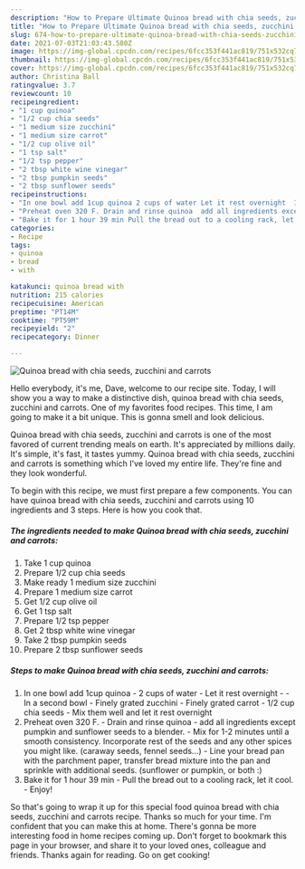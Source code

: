 ```yaml
---
description: "How to Prepare Ultimate Quinoa bread with chia seeds, zucchini and carrots"
title: "How to Prepare Ultimate Quinoa bread with chia seeds, zucchini and carrots"
slug: 674-how-to-prepare-ultimate-quinoa-bread-with-chia-seeds-zucchini-and-carrots
date: 2021-07-03T21:03:43.580Z
image: https://img-global.cpcdn.com/recipes/6fcc353f441ac819/751x532cq70/quinoa-bread-with-chia-seeds-zucchini-and-carrots-recipe-main-photo.jpg
thumbnail: https://img-global.cpcdn.com/recipes/6fcc353f441ac819/751x532cq70/quinoa-bread-with-chia-seeds-zucchini-and-carrots-recipe-main-photo.jpg
cover: https://img-global.cpcdn.com/recipes/6fcc353f441ac819/751x532cq70/quinoa-bread-with-chia-seeds-zucchini-and-carrots-recipe-main-photo.jpg
author: Christina Ball
ratingvalue: 3.7
reviewcount: 10
recipeingredient:
- "1 cup quinoa"
- "1/2 cup chia seeds"
- "1 medium size zucchini"
- "1 medium size carrot"
- "1/2 cup olive oil"
- "1 tsp salt"
- "1/2 tsp pepper"
- "2 tbsp white wine vinegar"
- "2 tbsp pumpkin seeds"
- "2 tbsp sunflower seeds"
recipeinstructions:
- "In one bowl add 1cup quinoa 2 cups of water Let it rest overnight  In a second bowl Finely grated zucchini Finely grated carrot 1/2 cup chia seeds Mix them well and let it rest overnight"
- "Preheat oven 320 F. Drain and rinse quinoa  add all ingredients except pumpkin and sunflower seeds to a blender.  Mix for 1-2 minutes until a smooth consistency. Incorporate rest of the seeds and any other spices you might like. (caraway seeds, fennel seeds...) Line your bread pan with the parchment paper, transfer bread mixture into the pan and sprinkle with additional seeds. (sunflower or pumpkin, or both :)"
- "Bake it for 1 hour 39 min Pull the bread out to a cooling rack, let it cool. Enjoy!"
categories:
- Recipe
tags:
- quinoa
- bread
- with

katakunci: quinoa bread with 
nutrition: 215 calories
recipecuisine: American
preptime: "PT14M"
cooktime: "PT59M"
recipeyield: "2"
recipecategory: Dinner

---
```



![Quinoa bread with chia seeds, zucchini and carrots](https://img-global.cpcdn.com/recipes/6fcc353f441ac819/751x532cq70/quinoa-bread-with-chia-seeds-zucchini-and-carrots-recipe-main-photo.jpg)

Hello everybody, it's me, Dave, welcome to our recipe site. Today, I will show you a way to make a distinctive dish, quinoa bread with chia seeds, zucchini and carrots. One of my favorites food recipes. This time, I am going to make it a bit unique. This is gonna smell and look delicious.

Quinoa bread with chia seeds, zucchini and carrots is one of the most favored of current trending meals on earth. It's appreciated by millions daily. It's simple, it's fast, it tastes yummy. Quinoa bread with chia seeds, zucchini and carrots is something which I've loved my entire life. They're fine and they look wonderful.




To begin with this recipe, we must first prepare a few components. You can have quinoa bread with chia seeds, zucchini and carrots using 10 ingredients and 3 steps. Here is how you cook that.

<!--inarticleads1-->

##### The ingredients needed to make Quinoa bread with chia seeds, zucchini and carrots:

1. Take 1 cup quinoa
1. Prepare 1/2 cup chia seeds
1. Make ready 1 medium size zucchini
1. Prepare 1 medium size carrot
1. Get 1/2 cup olive oil
1. Get 1 tsp salt
1. Prepare 1/2 tsp pepper
1. Get 2 tbsp white wine vinegar
1. Take 2 tbsp pumpkin seeds
1. Prepare 2 tbsp sunflower seeds




<!--inarticleads2-->

##### Steps to make Quinoa bread with chia seeds, zucchini and carrots:

1. In one bowl add 1cup quinoa - 2 cups of water - Let it rest overnight -  - In a second bowl - Finely grated zucchini - Finely grated carrot - 1/2 cup chia seeds - Mix them well and let it rest overnight
1. Preheat oven 320 F. - Drain and rinse quinoa  - add all ingredients except pumpkin and sunflower seeds to a blender.  - Mix for 1-2 minutes until a smooth consistency. Incorporate rest of the seeds and any other spices you might like. (caraway seeds, fennel seeds...) - Line your bread pan with the parchment paper, transfer bread mixture into the pan and sprinkle with additional seeds. (sunflower or pumpkin, or both :)
1. Bake it for 1 hour 39 min - Pull the bread out to a cooling rack, let it cool. - Enjoy!




So that's going to wrap it up for this special food quinoa bread with chia seeds, zucchini and carrots recipe. Thanks so much for your time. I'm confident that you can make this at home. There's gonna be more interesting food in home recipes coming up. Don't forget to bookmark this page in your browser, and share it to your loved ones, colleague and friends. Thanks again for reading. Go on get cooking!
